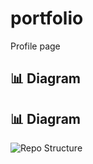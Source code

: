 # portfolio
Profile page

## 📊 Diagram

## 📊 Diagram

<!-- diagram -->
![Repo Structure](.github/generate/workflow_diagram.png)